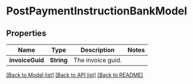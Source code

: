 # PostPaymentInstructionBankModel

## Properties
Name | Type | Description | Notes
------------ | ------------- | ------------- | -------------
**invoiceGuid** | **String** | The invoice guid. | 

[[Back to Model list]](../README.md#documentation-for-models) [[Back to API list]](../README.md#documentation-for-api-endpoints) [[Back to README]](../README.md)


